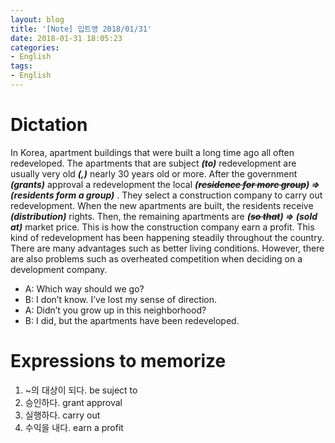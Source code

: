 ```yaml
---
layout: blog
title: '[Note] 입트영 2018/01/31'
date: 2018-01-31 18:05:23
categories: 
- English
tags:
- English
---
```


# Dictation
In Korea, apartment buildings that were built a long time ago all often redeveloped. The apartments that are subject ***(to)*** redevelopment are usually very old ***(,)*** nearly 30 years old or more. After the government ***(grants)*** approval a redevelopment the local ***(~~residence for more group~~) => (residents form a group)*** . They select a construction company to carry out redevelopment. When the new apartments are built, the residents receive ***(distribution)*** rights. Then, the remaining apartments are ***(~~so that~~)  => (sold at)*** market price. This is how the construction company earn a profit. This kind of redevelopment has been happening steadily throughout the country. There are many advantages such as better living conditions. However, there are also problems such as overheated competition when deciding on a development company.

- A: Which way should we go?
- B: I don’t know. I’ve lost my sense of direction.
- A: Didn’t you grow up in this neighborhood?
- B: I did, but the apartments have been redeveloped.


# Expressions to memorize

1. ~의 대상이 되다. be suject to
2. 승인하다. grant approval 
3. 실행하다. carry out 
4. 수익을 내다. earn a profit 
